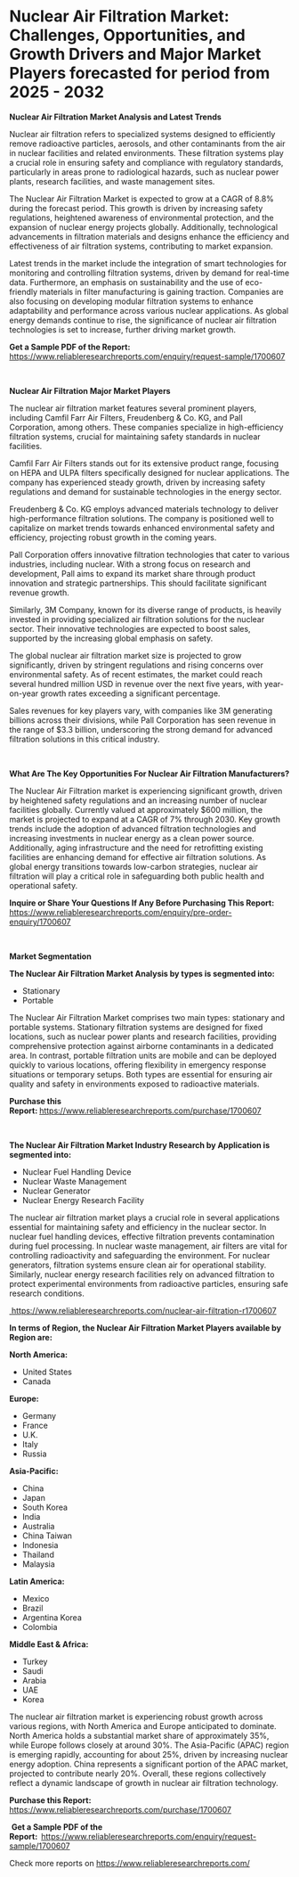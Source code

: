 <p><h1>Nuclear Air Filtration Market: Challenges, Opportunities, and Growth Drivers and Major Market Players forecasted for period from 2025 - 2032</h1></p><p><strong>Nuclear Air Filtration Market Analysis and Latest Trends</strong></p>
<p><p>Nuclear air filtration refers to specialized systems designed to efficiently remove radioactive particles, aerosols, and other contaminants from the air in nuclear facilities and related environments. These filtration systems play a crucial role in ensuring safety and compliance with regulatory standards, particularly in areas prone to radiological hazards, such as nuclear power plants, research facilities, and waste management sites.</p><p>The Nuclear Air Filtration Market is expected to grow at a CAGR of 8.8% during the forecast period. This growth is driven by increasing safety regulations, heightened awareness of environmental protection, and the expansion of nuclear energy projects globally. Additionally, technological advancements in filtration materials and designs enhance the efficiency and effectiveness of air filtration systems, contributing to market expansion.</p><p>Latest trends in the market include the integration of smart technologies for monitoring and controlling filtration systems, driven by demand for real-time data. Furthermore, an emphasis on sustainability and the use of eco-friendly materials in filter manufacturing is gaining traction. Companies are also focusing on developing modular filtration systems to enhance adaptability and performance across various nuclear applications. As global energy demands continue to rise, the significance of nuclear air filtration technologies is set to increase, further driving market growth.</p></p>
<p><strong>Get a Sample PDF of the Report:&nbsp;</strong> <a href="https://www.reliableresearchreports.com/enquiry/request-sample/1700607?utm_campaign=3278&utm_medium=2&utm_source=Github&utm_content=ia&utm_term=27032025&utm_id=nuclear-air-filtration">https://www.reliableresearchreports.com/enquiry/request-sample/1700607</a></p>
<p>&nbsp;</p>
<p><strong>Nuclear Air Filtration Major Market Players</strong></p>
<p><p>The nuclear air filtration market features several prominent players, including Camfil Farr Air Filters, Freudenberg & Co. KG, and Pall Corporation, among others. These companies specialize in high-efficiency filtration systems, crucial for maintaining safety standards in nuclear facilities.</p><p>Camfil Farr Air Filters stands out for its extensive product range, focusing on HEPA and ULPA filters specifically designed for nuclear applications. The company has experienced steady growth, driven by increasing safety regulations and demand for sustainable technologies in the energy sector. </p><p>Freudenberg & Co. KG employs advanced materials technology to deliver high-performance filtration solutions. The company is positioned well to capitalize on market trends towards enhanced environmental safety and efficiency, projecting robust growth in the coming years.</p><p>Pall Corporation offers innovative filtration technologies that cater to various industries, including nuclear. With a strong focus on research and development, Pall aims to expand its market share through product innovation and strategic partnerships. This should facilitate significant revenue growth.</p><p>Similarly, 3M Company, known for its diverse range of products, is heavily invested in providing specialized air filtration solutions for the nuclear sector. Their innovative technologies are expected to boost sales, supported by the increasing global emphasis on safety.</p><p>The global nuclear air filtration market size is projected to grow significantly, driven by stringent regulations and rising concerns over environmental safety. As of recent estimates, the market could reach several hundred million USD in revenue over the next five years, with year-on-year growth rates exceeding a significant percentage.</p><p>Sales revenues for key players vary, with companies like 3M generating billions across their divisions, while Pall Corporation has seen revenue in the range of $3.3 billion, underscoring the strong demand for advanced filtration solutions in this critical industry.</p></p>
<p>&nbsp;</p>
<p><strong>What Are The Key Opportunities For Nuclear Air Filtration Manufacturers?</strong></p>
<p><p>The Nuclear Air Filtration market is experiencing significant growth, driven by heightened safety regulations and an increasing number of nuclear facilities globally. Currently valued at approximately $600 million, the market is projected to expand at a CAGR of 7% through 2030. Key growth trends include the adoption of advanced filtration technologies and increasing investments in nuclear energy as a clean power source. Additionally, aging infrastructure and the need for retrofitting existing facilities are enhancing demand for effective air filtration solutions. As global energy transitions towards low-carbon strategies, nuclear air filtration will play a critical role in safeguarding both public health and operational safety.</p></p>
<p><strong>Inquire or Share Your Questions If Any Before Purchasing This Report:</strong> <a href="https://www.reliableresearchreports.com/enquiry/pre-order-enquiry/1700607?utm_campaign=3278&utm_medium=2&utm_source=Github&utm_content=ia&utm_term=27032025&utm_id=nuclear-air-filtration">https://www.reliableresearchreports.com/enquiry/pre-order-enquiry/1700607</a></p>
<p>&nbsp;</p>
<p><strong>Market Segmentation</strong></p>
<p><strong>The Nuclear Air Filtration Market Analysis by types is segmented into:</strong></p>
<p><ul><li>Stationary</li><li>Portable</li></ul></p>
<p><p>The Nuclear Air Filtration Market comprises two main types: stationary and portable systems. Stationary filtration systems are designed for fixed locations, such as nuclear power plants and research facilities, providing comprehensive protection against airborne contaminants in a dedicated area. In contrast, portable filtration units are mobile and can be deployed quickly to various locations, offering flexibility in emergency response situations or temporary setups. Both types are essential for ensuring air quality and safety in environments exposed to radioactive materials.</p></p>
<p><strong>Purchase this Report:&nbsp;</strong><a href="https://www.reliableresearchreports.com/purchase/1700607?utm_campaign=3278&utm_medium=2&utm_source=Github&utm_content=ia&utm_term=27032025&utm_id=nuclear-air-filtration">https://www.reliableresearchreports.com/purchase/1700607</a></p>
<p>&nbsp;</p>
<p><strong>The Nuclear Air Filtration Market Industry Research by Application is segmented into:</strong></p>
<p><ul><li>Nuclear Fuel Handling Device</li><li>Nuclear Waste Management</li><li>Nuclear Generator</li><li>Nuclear Energy Research Facility</li></ul></p>
<p><p>The nuclear air filtration market plays a crucial role in several applications essential for maintaining safety and efficiency in the nuclear sector. In nuclear fuel handling devices, effective filtration prevents contamination during fuel processing. In nuclear waste management, air filters are vital for controlling radioactivity and safeguarding the environment. For nuclear generators, filtration systems ensure clean air for operational stability. Similarly, nuclear energy research facilities rely on advanced filtration to protect experimental environments from radioactive particles, ensuring safe research conditions.</p></p>
<p><a href="https://www.reliableresearchreports.com/nuclear-air-filtration-r1700607?utm_campaign=3278&utm_medium=2&utm_source=Github&utm_content=ia&utm_term=27032025&utm_id=nuclear-air-filtration">&nbsp;https://www.reliableresearchreports.com/nuclear-air-filtration-r1700607</a></p>
<p><strong>In terms of Region, the Nuclear Air Filtration Market Players available by Region are:</strong></p>
<p>
    <p> <strong> North America: </strong>
        <ul>
            <li>United States</li>
            <li>Canada</li>
        </ul>
        </p> 
    <p> <strong> Europe: </strong>
        <ul>
            <li>Germany</li>
            <li>France</li>
            <li>U.K.</li>
            <li>Italy</li>
            <li>Russia</li>
        </ul>
        </p> 
    <p> <strong> Asia-Pacific: </strong>
        <ul>
            <li>China</li>
            <li>Japan</li>
            <li>South Korea</li>
            <li>India</li>
            <li>Australia</li>
            <li>China Taiwan</li>
            <li>Indonesia</li>
            <li>Thailand</li>
            <li>Malaysia</li>
        </ul>
        </p> 
    <p> <strong> Latin America: </strong>
        <ul>
            <li>Mexico</li>
            <li>Brazil</li>
            <li>Argentina Korea</li>
            <li>Colombia</li>
        </ul>
        </p> 
    <p> <strong> Middle East & Africa: </strong>
        <ul>
            <li>Turkey</li>
            <li>Saudi</li>
            <li>Arabia</li>
            <li>UAE</li>
            <li>Korea</li>
        </ul>
    </p>
    </p>
<p><p>The nuclear air filtration market is experiencing robust growth across various regions, with North America and Europe anticipated to dominate. North America holds a substantial market share of approximately 35%, while Europe follows closely at around 30%. The Asia-Pacific (APAC) region is emerging rapidly, accounting for about 25%, driven by increasing nuclear energy adoption. China represents a significant portion of the APAC market, projected to contribute nearly 20%. Overall, these regions collectively reflect a dynamic landscape of growth in nuclear air filtration technology.</p></p>
<p><strong>Purchase this Report: </strong><a href="https://www.reliableresearchreports.com/purchase/1700607?utm_campaign=3278&utm_medium=2&utm_source=Github&utm_content=ia&utm_term=27032025&utm_id=nuclear-air-filtration">https://www.reliableresearchreports.com/purchase/1700607</a></p>
<p>&nbsp;<strong>Get a Sample PDF of the Report:&nbsp;&nbsp;</strong><a href="https://www.reliableresearchreports.com/enquiry/request-sample/1700607?utm_campaign=3278&utm_medium=2&utm_source=Github&utm_content=ia&utm_term=27032025&utm_id=nuclear-air-filtration">https://www.reliableresearchreports.com/enquiry/request-sample/1700607</a></p>
<p><strong></strong></p>
<p>Check more reports on <a href="https://www.reliableresearchreports.com/?utm_campaign=3278&utm_medium=2&utm_source=Github&utm_content=ia&utm_term=27032025&utm_id=nuclear-air-filtration">https://www.reliableresearchreports.com/</a></p>